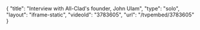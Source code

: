 {
    "title": "Interview with All-Clad's founder, John Ulam",
    "type": "solo",
    "layout": "iframe-static",
    "videoId": "3783605",
    "url": "\/tvpembed\/3783605"
}